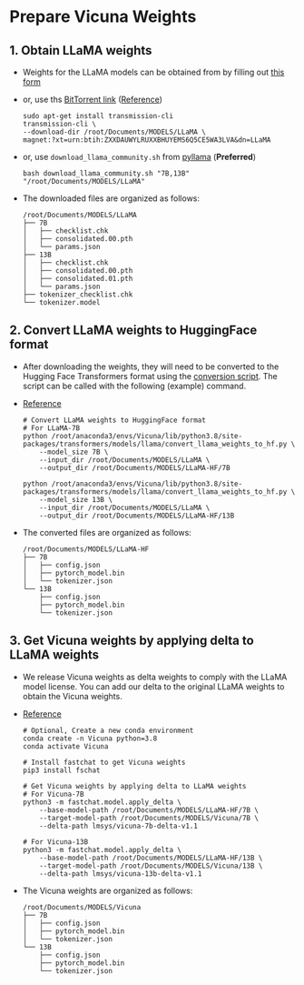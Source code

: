 
# Prepare Vicuna Weights

## 1. Obtain LLaMA weights

- Weights for the LLaMA models can be obtained from by filling out [this form](https://docs.google.com/forms/d/e/1FAIpQLSfqNECQnMkycAp2jP4Z9TFX0cGR4uf7b_fBxjY_OjhJILlKGA/viewform?usp=send_form)

- or, use ths [BitTorrent link](magnet:?xt=urn:btih:ZXXDAUWYLRUXXBHUYEMS6Q5CE5WA3LVA&dn=LLaMA) ([Reference](https://github.com/facebookresearch/llama/pull/73/files))

    ```shell
    sudo apt-get install transmission-cli
    transmission-cli \
    --download-dir /root/Documents/MODELS/LLaMA \
    magnet:?xt=urn:btih:ZXXDAUWYLRUXXBHUYEMS6Q5CE5WA3LVA&dn=LLaMA
    ```

- or, use `download_llama_community.sh` from [pyllama](https://github.com/juncongmoo/pyllama) (**Preferred**)

    ```shell
    bash download_llama_community.sh "7B,13B" "/root/Documents/MODELS/LLaMA"
    ```

- The downloaded files are organized as follows:

    ```shell
    /root/Documents/MODELS/LLaMA
    ├── 7B
    │   ├── checklist.chk
    │   ├── consolidated.00.pth
    │   └── params.json
    ├── 13B
    │   ├── checklist.chk
    │   ├── consolidated.00.pth
    │   ├── consolidated.01.pth
    │   └── params.json
    ├── tokenizer_checklist.chk
    └── tokenizer.model
    ```

## 2. Convert LLaMA weights to HuggingFace format

- After downloading the weights, they will need to be converted to the Hugging Face Transformers format using the [conversion script](https://github.com/huggingface/transformers/blob/main/src/transformers/models/llama/convert_llama_weights_to_hf.py). The script can be called with the following (example) command.

- [Reference](https://github.com/lm-sys/FastChat)

    ```shell
    # Convert LLaMA weights to HuggingFace format
    # For LLaMA-7B
    python /root/anaconda3/envs/Vicuna/lib/python3.8/site-packages/transformers/models/llama/convert_llama_weights_to_hf.py \
        --model_size 7B \
        --input_dir /root/Documents/MODELS/LLaMA \
        --output_dir /root/Documents/MODELS/LLaMA-HF/7B

    python /root/anaconda3/envs/Vicuna/lib/python3.8/site-packages/transformers/models/llama/convert_llama_weights_to_hf.py \
        --model_size 13B \
        --input_dir /root/Documents/MODELS/LLaMA \
        --output_dir /root/Documents/MODELS/LLaMA-HF/13B
    ```

- The converted files are organized as follows:

    ```shell
    /root/Documents/MODELS/LLaMA-HF
    ├── 7B
    │   ├── config.json
    │   ├── pytorch_model.bin
    │   └── tokenizer.json
    └── 13B
        ├── config.json
        ├── pytorch_model.bin
        └── tokenizer.json
    ```

## 3. Get Vicuna weights by applying delta to LLaMA weights

- We release Vicuna weights as delta weights to comply with the LLaMA model license. You can add our delta to the original LLaMA weights to obtain the Vicuna weights. 

- [Reference](https://github.com/lm-sys/FastChat#vicuna-weights)

    ```shell
    # Optional, Create a new conda environment
    conda create -n Vicuna python=3.8
    conda activate Vicuna

    # Install fastchat to get Vicuna weights
    pip3 install fschat

    # Get Vicuna weights by applying delta to LLaMA weights
    # For Vicuna-7B
    python3 -m fastchat.model.apply_delta \
        --base-model-path /root/Documents/MODELS/LLaMA-HF/7B \
        --target-model-path /root/Documents/MODELS/Vicuna/7B \
        --delta-path lmsys/vicuna-7b-delta-v1.1

    # For Vicuna-13B
    python3 -m fastchat.model.apply_delta \
        --base-model-path /root/Documents/MODELS/LLaMA-HF/13B \
        --target-model-path /root/Documents/MODELS/Vicuna/13B \
        --delta-path lmsys/vicuna-13b-delta-v1.1
    ```

- The Vicuna weights are organized as follows:

    ```shell
    /root/Documents/MODELS/Vicuna
    ├── 7B
    │   ├── config.json
    │   ├── pytorch_model.bin
    │   └── tokenizer.json
    └── 13B
        ├── config.json
        ├── pytorch_model.bin
        └── tokenizer.json
    ```